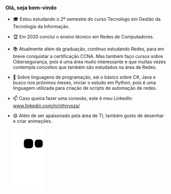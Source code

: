 ### Olá, seja bem-vindo

- 🎓 Estou estudando o 2º semestre do curso Tecnologo em Gestão da Tecnologia da Informação.
- 🏆 Em 2020 concluí o ensino técnico em Redes de Computadores.
- 📚 Atualmente além da graduação, continuo estudando Redes, para em breve conquistar a certificação CCNA. Mas também faço cursos sobre Cibersegurança, pois é uma área muito interessante e que muitas vezes contempla conceitos que também são estudados na área de Redes. 
- 💬 Sobre linguagens de programação, sei o básico sobre C#, Java e busco nos próximos meses, iniciar o estudo em Python, pois é uma linguagem utilizada para criação de scripts de automação de redes.
- 📫 Caso queira fazer uma conexão, este é meu LinkedIn: www.linkedin.com/in/nthnysza/
- 😄 Além de ser apaixonado pela área de TI, também gosto de desenhar e criar animações.

    ![Snake animation](https://github.com/luihkiin/luihkiin/blob/output/github-contribution-grid-snake.svg)

